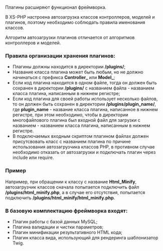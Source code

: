 Плагины расширяют функционал фреймворка.

В XS-PHP настроена автозагрузка классов контроллеров, моделей и плагинов, поэтому необходимо соблюдать правила именования классов.

Алгоритм автозагрузки плагинов отличается от алгоритмов контроллеров и моделей.

### Правила организации хранения плагинов:
* Плагины должны находится в директории **/plugins/**;
* Название класса плагина может быть любым, но не должно начинаться с префикса **Controller_** или **Model_**;
* Если код плагина находится в одном файле, тогда он должен быть сохранен в директории **/plugins/** с названием файла - названием класса плагина, написанным в нижнем регистре;
* Если код плагина для своей работы использует несколько файлов, то он должен быть сохранен в директории **/plugins/plugin_name/**, где **plugin_name** - название класса плагина, написанное в нижнем регистре, при этом необходимо, чтобы в директории многофайлового плагина был входной файл для загрузки с названием - названием класса плагина, написанным в нижнем регистре.
* В подключаемых входным скриптом плагином файлах должен присутсвовать класс с названием плагина по причине использования автозагрузчика классов PHP, в противном случае необходимо отказать от автозагрузки и подключать плагин через include или require.

### Пример

Например, при обращении к классу с название **Html_Minify**, автозагрузчик классов сначала попытается подключить файл **/plugins/html_minify.php**, а в случае его отсутствия, попытается подключить **/plugins/html_minify/html_minify.php**.

### В базовую комплектацию фреймворка входят:

* Плагин работы с базой данных MySQL;
* Плагина валидации и чистки параметров;
* Плагин минификации результативного HTML кода;
* Плагин класса вида, использующий для рендеринга шаблонизатор Twig.
